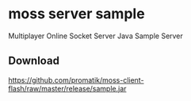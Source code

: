 # moss server sample
Multiplayer Online Socket Server
Java Sample Server

## Download
https://github.com/promatik/moss-client-flash/raw/master/release/sample.jar